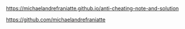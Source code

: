 ﻿https://michaelandrefraniatte.github.io/anti-cheating-note-and-solution  
  
https://github.com/michaelandrefraniatte  